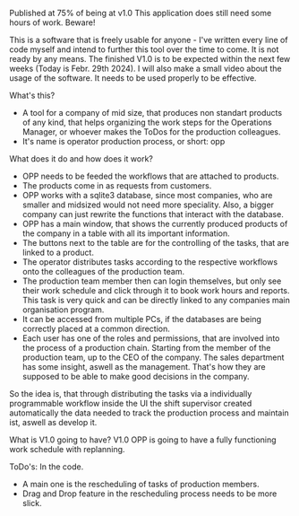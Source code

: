 Published at 75% of being at v1.0
This application does still need some hours of work. Beware!

This is a software that is freely usable for anyone - I've written every line of code myself and intend to further this tool over the time to come.
It is not ready by any means. The finished V1.0 is to be expected within the next few weeks (Today is Febr. 29th 2024). 
I will also make a small video about the usage of the software. It needs to be used properly to be effective.

What's this?
* A tool for a company of mid size, that produces non standart products of any kind, that helps organizing the work steps for the Operations Manager, or whoever makes the ToDos for the production colleagues.
* It's name is operator production process, or short: opp

What does it do and how does it work?
* OPP needs to be feeded the workflows that are attached to products.
* The products come in as requests from customers.
* OPP works with a sqlite3 database, since most companies, who are smaller and midsized would not need more speciality. Also, a bigger company can just rewrite the functions that interact with the database.
* OPP has a main window, that shows the currently produced products of the company in a table with all its important information.
* The buttons next to the table are for the controlling of the tasks, that are linked to a product.
* The operator distributes tasks according to the respective workflows onto the colleagues of the production team.
* The production team member then can login themselves, but only see their work schedule and click through it to book work hours and reports. This task is very quick and can be directly linked to any companies main organisation program.
* It can be accessed from multiple PCs, if the databases are being correctly placed at a common direction.
* Each user has one of the roles and permissions, that are involved into the process of a production chain. Starting from the member of the production team, up to the CEO of the company. The sales department has some insight, aswell as the management. That's how they are supposed to be able to make good decisions in the company.

So the idea is, that through distributing the tasks via a individually programmable workflow inside the UI the shift supervisor created automatically the data needed to track the production process and maintain ist, aswell as develop it.

What is V1.0 going to have?
V1.0 OPP is going to have a fully functioning work schedule with replanning.

ToDo's: In the code. 
- A main one is the rescheduling of tasks of production members.
- Drag and Drop feature in the rescheduling process needs to be more slick.
